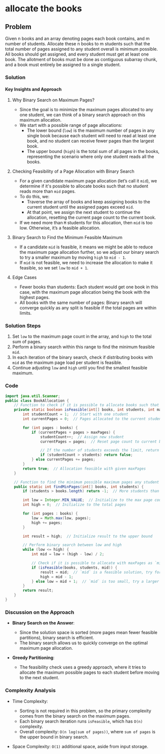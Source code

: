 # allocate the books
## Problem
Given n books and an array denoting pages each book contains, and m number of students. Allocate these n books to m students such that the total number of pages assigned to any student overall is minimum possible. All books should get assigned, and every student must get at least one book. The allotment of books must be done as contiguous subarray chunk, and a book must entirely be assigned to a single student.

### Solution
#### Key Insights and Approach
1. Why Binary Search on Maximum Pages?
    - Since the goal is to minimize the maximum pages allocated to any one student, we can think of a binary search approach on this maximum allocation.
    - We start with a possible range of page allocations:
        - The lower bound (`low`) is the maximum number of pages in any single book because each student will need to read at least one book, and no student can receive fewer pages than the largest book.
        - The upper bound (`high`) is the total sum of all pages in the books, representing the scenario where only one student reads all the books.

2. Checking Feasibility of a Page Allocation with Binary Search
    - For a given candidate maximum page allocation (let’s call it `mid`), we determine if it's possible to allocate books such that no student reads more than `mid` pages.
    - To do this, we:
        - Traverse the array of books and keep assigning books to the current student until the assigned pages exceed `mid`.
        - At that point, we assign the next student to continue the allocation, resetting the current page count to the current book.
    - If we need more than `M` students for this allocation, then `mid` is too low. Otherwise, it’s a feasible allocation.

3. Binary Search to Find the Minimum Feasible Maximum
    - If a candidate `mid` is feasible, it means we might be able to reduce the maximum page allocation further, so we adjust our binary search to try a smaller maximum by moving `high` to `mid - 1`.
    - If `mid` is not feasible, we need to increase the allocation to make it feasible, so we set `low` to `mid + 1`.

4. Edge Cases
    - Fewer books than students: Each student would get one book in this case, with the maximum page allocation being the book with the highest pages.
    - All books with the same number of pages: Binary search will converge quickly as any split is feasible if the total pages are within limits.

### Solution Steps
1. Set `low` to the maximum page count in the array, and `high` to the total sum of pages.
2. Perform a binary search within this range to find the minimum feasible `mid`.
3. In each iteration of the binary search, check if distributing books with `mid` as the maximum page load per student is feasible.
4. Continue adjusting `low` and `high` until you find the smallest feasible maximum.

### Code
```java
import java.util.Scanner;
public class BookAllocation {
    // Function to check if it is possible to allocate books such that no student reads more than maxPages
    private static boolean isFeasible(int[] books, int students, int maxPages) {
        int studentCount = 1;  // Start with one student
        int currentPages = 0;  // Pages allocated to the current student

        for (int pages : books) {
            if (currentPages + pages > maxPages) {
                studentCount++;  // Assign new student
                currentPages = pages;  // Reset page count to current book

                // If the number of students exceeds the limit, return false
                if (studentCount > students) return false;
            } else currentPages += pages;
        }
        return true;  // Allocation feasible with given maxPages
    }

    // Function to find the minimum possible maximum pages any student has to read
    public static int findMinPages(int[] books, int students) {
        if (students > books.length) return -1;  // More students than books is an invalid case

        int low = Integer.MIN_VALUE;  // Initialize to the max page count of a single book
        int high = 0;  // Initialize to the total pages

        for (int pages : books) {
            low = Math.max(low, pages);
            high += pages;
        }

        int result = high;  // Initialize result to the upper bound

        // Perform binary search between low and high
        while (low <= high) {
            int mid = low + (high - low) / 2;

            // Check if it is possible to allocate with maxPages as `mid`
            if (isFeasible(books, students, mid)) {
                result = mid;  // `mid` is a feasible solution, try for smaller maximum
                high = mid - 1;
            } else low = mid + 1;  // `mid` is too small, try a larger maximum
        }
        return result;
    }
}
```

### Discussion on the Approach
- **Binary Search on the Answer**:
    - Since the solution space is sorted (more pages mean fewer feasible partitions), binary search is efficient.
    - The binary search allows us to quickly converge on the optimal maximum page allocation.

- **Greedy Partitioning**:
    - The feasibility check uses a greedy approach, where it tries to allocate the maximum possible pages to each student before moving to the next student.

### Complexity Analysis
- Time Complexity:
    - Sorting is not required in this problem, so the primary complexity comes from the binary search on the maximum pages.
    - Each binary search iteration runs `isFeasible`, which has `O(n)` complexity.
    - Overall complexity: `O(n log(sum of pages))`, where `sum of pages` is the upper bound in binary search.

- Space Complexity: `O(1)` additional space, aside from input storage.
